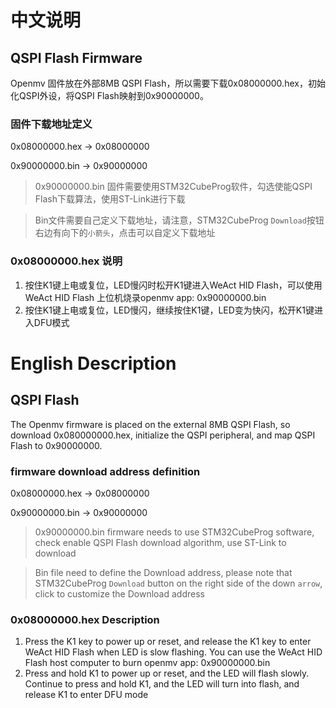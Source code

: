 # 中文说明
## QSPI Flash Firmware
Openmv 固件放在外部8MB QSPI Flash，所以需要下载0x08000000.hex，初始化QSPI外设，将QSPI Flash映射到0x90000000。
### 固件下载地址定义
0x08000000.hex -> 0x08000000

0x90000000.bin -> 0x90000000

> 0x90000000.bin 固件需要使用STM32CubeProg软件，勾选使能QSPI Flash下载算法，使用ST-Link进行下载

> Bin文件需要自己定义下载地址，请注意，STM32CubeProg `Download`按钮右边有向下的`小箭头`，点击可以自定义下载地址

### 0x08000000.hex 说明
1. 按住K1键上电或复位，LED慢闪时松开K1键进入WeAct HID Flash，可以使用WeAct HID Flash 上位机烧录openmv app: 0x90000000.bin
2. 按住K1键上电或复位，LED慢闪，继续按住K1键，LED变为快闪，松开K1键进入DFU模式

# English Description
## QSPI Flash
The Openmv firmware is placed on the external 8MB QSPI Flash, so download 0x080000000.hex, initialize the QSPI peripheral, and map QSPI Flash to 0x90000000.
### firmware download address definition
0x08000000.hex -> 0x08000000

0x90000000.bin -> 0x90000000

> 0x90000000.bin firmware needs to use STM32CubeProg software, check enable QSPI Flash download algorithm, use ST-Link to download

> Bin file need to define the Download address, please note that STM32CubeProg `Download` button on the right side of the down `arrow`, click to customize the Download address

### 0x08000000.hex Description
1. Press the K1 key to power up or reset, and release the K1 key to enter WeAct HID Flash when LED is slow flashing. You can use the WeAct HID Flash host computer to burn openmv app: 0x90000000.bin
2. Press and hold K1 to power up or reset, and the LED will flash slowly. Continue to press and hold K1, and the LED will turn into flash, and release K1 to enter DFU mode